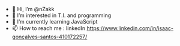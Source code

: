 - 👋 Hi, I’m @nZakk
- 👀 I’m interested in T.I. and programming
- 🌱 I’m currently learning JavaScript 
- 📫 How to reach me : linkedIn https://www.linkedin.com/in/isaac-gonçalves-santos-410172257/
